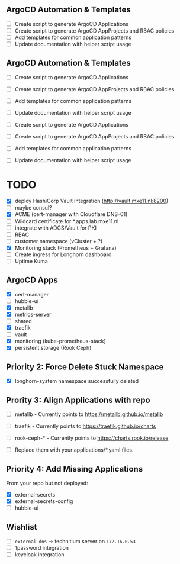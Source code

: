 ## ArgoCD Automation & Templates

- [ ] Create script to generate ArgoCD Applications
- [ ] Create script to generate ArgoCD AppProjects and RBAC policies
- [ ] Add templates for common application patterns
- [ ] Update documentation with helper script usage

## ArgoCD Automation & Templates

- [ ] Create script to generate ArgoCD Applications
- [ ] Create script to generate ArgoCD AppProjects and RBAC policies
- [ ] Add templates for common application patterns
- [ ] Update documentation with helper script usage


- [ ] Create script to generate ArgoCD Applications
- [ ] Create script to generate ArgoCD AppProjects and RBAC policies
- [ ] Add templates for common application patterns
- [ ] Update documentation with helper script usage
# TODO

- [x] deploy HashiCorp Vault integration (http://vault.mxe11.nl:8200)
- [ ] maybe consul?
- [x] ACME (cert-manager with Cloudflare DNS-01)
- [ ] Wildcard certificate for *.apps.lab.mxe11.nl
- [ ] integrate with ADCS/Vault for PKI
- [ ] RBAC
- [ ] customer namespace (vCluster + ?)
- [x] Monitoring stack (Prometheus + Grafana)
- [ ] Create ingress for Longhorn dashboard
- [ ] Uptime Kuma

## ArgoCD Apps

- [x] cert-manager
- [ ] hubble-ui
- [x] metallb
- [x] metrics-server
- [ ] shared
- [x] traefik
- [ ] vault
- [x] monitoring (kube-prometheus-stack)
- [x] persistent storage (Rook Ceph)

## Priority 2: Force Delete Stuck Namespace

- [x] longhorn-system namespace successfully deleted

## Prority 3: Align Applications with repo

- [ ] metallb - Currently points to https://metallb.github.io/metallb
- [ ] traefik - Currently points to https://traefik.github.io/charts
- [ ] rook-ceph-* - Currently points to https://charts.rook.io/release
- [ ] Replace them with your applications/*.yaml files.


## Priority 4: Add Missing Applications

From your repo but not deployed:

- [x] external-secrets
- [x] external-secrets-config
- [ ] hubble-ui

## Wishlist

- [ ] `external-dns` -> technitium server on `172.16.0.53`
- [ ] 1password integration
- [ ] keycloak integration
